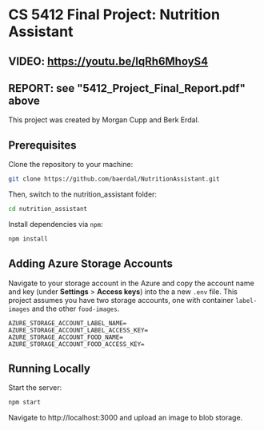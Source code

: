 # CS 5412 Final Project: Nutrition Assistant

## VIDEO: https://youtu.be/lqRh6MhoyS4
## REPORT: see "5412_Project_Final_Report.pdf" above

This project was created by Morgan Cupp and Berk Erdal. 

## Prerequisites
Clone the repository to your machine:
```bash
git clone https://github.com/baerdal/NutritionAssistant.git
```

Then, switch to the nutrition_assistant folder:

```bash
cd nutrition_assistant
```

Install dependencies via `npm`:

```bash
npm install
```

## Adding Azure Storage Accounts
Navigate to your storage account in the Azure and copy the account name and key (under **Settings** > **Access keys**) into the a new `.env` file. This project assumes you have two storage accounts, one with container `label-images` and the other `food-images`.
```
AZURE_STORAGE_ACCOUNT_LABEL_NAME=
AZURE_STORAGE_ACCOUNT_LABEL_ACCESS_KEY=
AZURE_STORAGE_ACCOUNT_FOOD_NAME=
AZURE_STORAGE_ACCOUNT_FOOD_ACCESS_KEY=
```

## Running Locally
Start the server:

```bash
npm start
```

Navigate to http://localhost:3000 and upload an image to blob storage.

